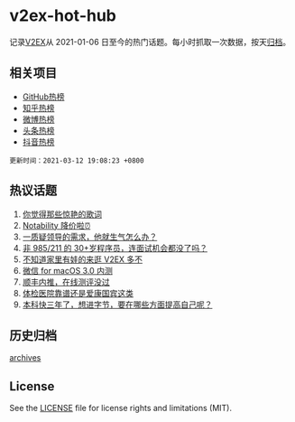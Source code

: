 # v2ex-hot-hub

 记录[V2EX](https://www.v2ex.com/)从 2021-01-06 日至今的热门话题。每小时抓取一次数据，按天[归档](archives)。
 
 ## 相关项目

- [GitHub热榜](https://github.com/lonnyzhang423/github-hot-hub)
- [知乎热榜](https://github.com/lonnyzhang423/zhihu-hot-hub)
- [微博热榜](https://github.com/lonnyzhang423/weibo-hot-hub)
- [头条热榜](https://github.com/lonnyzhang423/toutiao-hot-hub)
- [抖音热榜](https://github.com/lonnyzhang423/douyin-hot-hub)


 `更新时间：2021-03-12 19:08:23 +0800`

## 热议话题

1. [你觉得那些惊艳的歌词](https://www.v2ex.com/t/760877)
1. [Notability 降价啦⏰](https://www.v2ex.com/t/760835)
1. [一质疑领导的需求，他就生气怎么办？](https://www.v2ex.com/t/761064)
1. [非 985/211 的 30+岁程序员，连面试机会都没了吗？](https://www.v2ex.com/t/760929)
1. [不知道家里有娃的来逛 V2EX 多不](https://www.v2ex.com/t/760819)
1. [微信 for macOS 3.0 内测](https://www.v2ex.com/t/760884)
1. [顺丰内推，在线测评没过](https://www.v2ex.com/t/760811)
1. [体检医院靠谱还是爱康国宾这类](https://www.v2ex.com/t/760903)
1. [本科快三年了，想进字节，要在哪些方面提高自己呢？](https://www.v2ex.com/t/760880)

## 历史归档

[archives](archives)

## License

See the [LICENSE](LICENSE) file for license rights and limitations (MIT).

